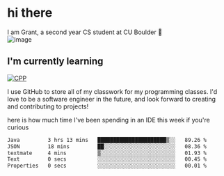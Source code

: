 
# hi there

I am Grant, a second year CS student at CU Boulder 👋  
![image](https://assets-sports.thescore.com/football/team/164/logo.png)

## I'm currently learning
[![CPP](https://skillicons.dev/icons?i=java,cpp,ts)](https://skillicons.dev)

I use GitHub to store all of my classwork for my programming classes.
I'd love to be a software engineer in the future, and look forward to creating and contributing to projects!

here is how much time I've been spending in an IDE this week if you're curious
<!--START_SECTION:waka-->

```txt
Java         3 hrs 13 mins   ██████████████████████▒░░   89.26 %
JSON         18 mins         ██░░░░░░░░░░░░░░░░░░░░░░░   08.36 %
textmate     4 mins          ▒░░░░░░░░░░░░░░░░░░░░░░░░   01.93 %
Text         0 secs          ░░░░░░░░░░░░░░░░░░░░░░░░░   00.45 %
Properties   0 secs          ░░░░░░░░░░░░░░░░░░░░░░░░░   00.01 %
```

<!--END_SECTION:waka-->

<!---
gnestr/gnestr is a ✨ special ✨ repository because its `README.md` (this file) appears on your GitHub profile.
You can click the Preview link to take a look at your changes.
--->
